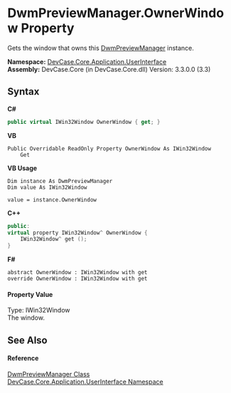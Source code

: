 # DwmPreviewManager.OwnerWindow Property 
 

Gets the window that owns this <a href="T_DevCase_Core_Application_UserInterface_DwmPreviewManager">DwmPreviewManager</a> instance.

**Namespace:**&nbsp;<a href="N_DevCase_Core_Application_UserInterface">DevCase.Core.Application.UserInterface</a><br />**Assembly:**&nbsp;DevCase.Core (in DevCase.Core.dll) Version: 3.3.0.0 (3.3)

## Syntax

**C#**<br />
``` C#
public virtual IWin32Window OwnerWindow { get; }
```

**VB**<br />
``` VB
Public Overridable ReadOnly Property OwnerWindow As IWin32Window
	Get
```

**VB Usage**<br />
``` VB Usage
Dim instance As DwmPreviewManager
Dim value As IWin32Window

value = instance.OwnerWindow

```

**C++**<br />
``` C++
public:
virtual property IWin32Window^ OwnerWindow {
	IWin32Window^ get ();
}
```

**F#**<br />
``` F#
abstract OwnerWindow : IWin32Window with get
override OwnerWindow : IWin32Window with get
```


#### Property Value
Type: IWin32Window<br />The window.

## See Also


#### Reference
<a href="T_DevCase_Core_Application_UserInterface_DwmPreviewManager">DwmPreviewManager Class</a><br /><a href="N_DevCase_Core_Application_UserInterface">DevCase.Core.Application.UserInterface Namespace</a><br />